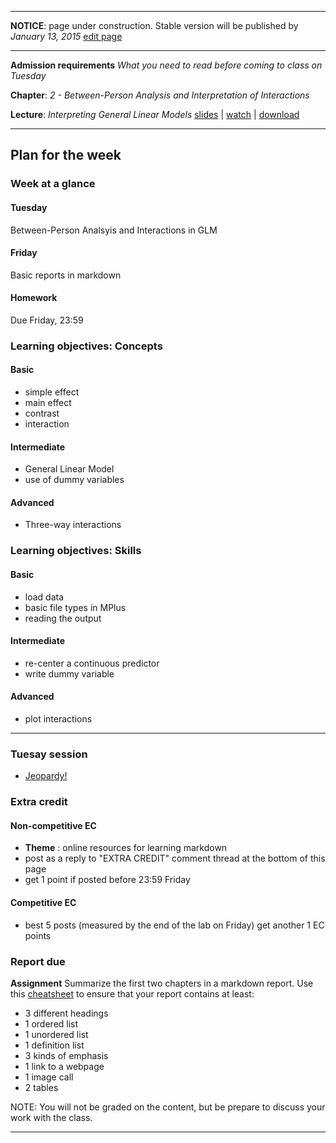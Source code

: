 ----

**NOTICE**: page under construction. Stable version will be published by *January 13, 2015* [edit page](https://github.com/andkov/MLMtime/edit/gh-pages/2.md)

----

**Admission requirements** *What you need to read before coming to class on Tuesday* 

**Chapter**: *2 - Between-Person Analysis and Interpretation of Interactions*   

**Lecture**: *Interpreting General Linear Models*  [slides](http://www.lesahoffman.com/944/944_Lecture01_Intro_MLM.pdf) |  [watch](http://camrelay1.unl.edu/inbox/lhoffman2/944_Lecture02_-_Flash_%28Large%29_-_20130111_12.21.32PM.html) |  [download](http://camrelay1.unl.edu/inbox/lhoffman2/944_Lecture02_-_iPod_and_iPhone_-_20130111_12.21.32PM.mp4)   

---- 


## Plan for the week 

### Week at a glance

#### Tuesday
Between-Person Analsyis and Interactions in GLM

#### Friday 
Basic reports in markdown

#### Homework 
Due Friday, 23:59


### Learning objectives: Concepts


#### Basic
- simple effect
- main effect
- contrast 
- interaction

#### Intermediate  
- General Linear Model 
- use of dummy variables

#### Advanced 

- Three-way interactions


### Learning objectives: Skills 


#### Basic
- load data  
- basic file types in MPlus 
- reading the output

#### Intermediate 
- re-center a continuous predictor  
- write dummy variable

#### Advanced 
- plot interactions


----
 

### Tuesay session

 

- [Jeopardy!](weeks/02/2015-01-13-Jeopardy.pptx)

### Extra credit


#### Non-competitive EC
  - **Theme** : online resources for learning markdown
  - post as a reply to "EXTRA CREDIT" comment thread at the bottom of this page
  - get 1 point if posted before 23:59 Friday

#### Competitive EC
 - best 5 posts (measured by the end of the lab on Friday) get another 1 EC points  
 
 
### Report due

**Assignment** Summarize the first two chapters in a markdown report. Use this [cheatsheet](http://support.mashery.com/docs/customizing_your_portal/Markdown_Cheat_Sheet) to ensure that your report contains at least:  
 
 - 3 different headings  
 - 1 ordered list
 - 1 unordered list
 - 1 definition list
 - 3 kinds of emphasis  
 - 1 link to a webpage
 - 1 image call
 - 2 tables 

NOTE:  You will not be graded on the content, but be prepare to discuss your work with the class.  



---- 

